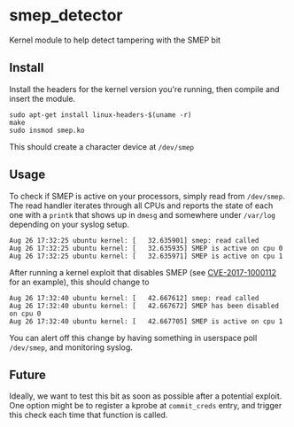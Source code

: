 # smep_detector
Kernel module to help detect tampering with the SMEP bit

## Install

Install the headers for the kernel version you're running, then compile and insert the module.

```shell
sudo apt-get install linux-headers-$(uname -r)
make
sudo insmod smep.ko
```

This should create a character device at `/dev/smep`

## Usage

To check if SMEP is active on your processors, simply read from `/dev/smep`. The read handler iterates through all CPUs and reports the state of each one with a `printk` that shows up in `dmesg` and somewhere under `/var/log` depending on your syslog setup.

```
Aug 26 17:32:25 ubuntu kernel: [   32.635901] smep: read called
Aug 26 17:32:25 ubuntu kernel: [   32.635935] SMEP is active on cpu 0
Aug 26 17:32:25 ubuntu kernel: [   32.635971] SMEP is active on cpu 1
```

After running a kernel exploit that disables SMEP (see [CVE-2017-1000112](https://github.com/xairy/kernel-exploits/blob/master/CVE-2017-1000112/poc.c) for an example), this should change to

```
Aug 26 17:32:40 ubuntu kernel: [   42.667612] smep: read called
Aug 26 17:32:40 ubuntu kernel: [   42.667672] SMEP has been disabled on cpu 0
Aug 26 17:32:40 ubuntu kernel: [   42.667705] SMEP is active on cpu 1
```

You can alert off this change by having something in userspace poll `/dev/smep`, and monitoring syslog.

## Future

Ideally, we want to test this bit as soon as possible after a potential exploit. One option might be to register a kprobe at `commit_creds` entry, and trigger this check each time that function is called.
